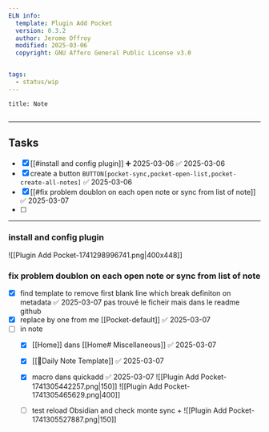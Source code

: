 ```yaml
---
ELN info:
  template: Plugin Add Pocket 
  version: 0.3.2
  author: Jerome Offroy
  modified: 2025-03-06
  copyright: GNU Affero General Public License v3.0


tags:
  - status/wip
---
```



````ad-note
title: Note


````

---
## Tasks
- [x] [[#install and config plugin]] ➕ 2025-03-06 ✅ 2025-03-06
- [x] create a button  `BUTTON[pocket-sync,pocket-open-list,pocket-create-all-notes]` ✅ 2025-03-06
- [x] [[#fix problem doublon on each  open note or sync from  list of note]] ✅ 2025-03-07
- [ ] 

---
### install and config plugin
![[Plugin Add Pocket-1741298996741.png|400x448]]


### fix problem doublon on each  open note or sync from  list of note
- [x] find template to remove first blank line which break definiton on metadata ✅ 2025-03-07
      pas trouvé le ficheir mais dans le readme github
- [x] replace by one from me [[Pocket-default]] ✅ 2025-03-07
- [ ] in note
	- [x] [[Home]] dans [[Home# Miscellaneous]] ✅ 2025-03-07
	- [x] [[📒Daily Note Template]] ✅ 2025-03-07
	- [x] macro dans quickadd ✅ 2025-03-07
	      ![[Plugin Add Pocket-1741305442257.png|150]]  ![[Plugin Add Pocket-1741305465629.png|400]]
	- [ ] test reload Obsidian and check monte sync + ![[Plugin Add Pocket-1741305527887.png|150]]



